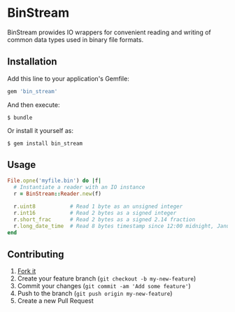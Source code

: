 # BinStream

BinStream prowides IO wrappers for convenient reading and writing of common data
types used in binary file formats.

## Installation

Add this line to your application's Gemfile:

```ruby
gem 'bin_stream'
```

And then execute:

    $ bundle

Or install it yourself as:

    $ gem install bin_stream

## Usage

```ruby
File.opne('myfile.bin') do |f|
  # Instantiate a reader with an IO instance
  r = BinStream::Reader.new(f)

  r.uint8           # Read 1 byte as an unsigned integer
  r.int16           # Read 2 bytes as a signed integer
  r.short_frac      # Read 2 bytes as a signed 2.14 fraction
  r.long_date_time  # Read 8 bytes timestamp since 12:00 midnight, January 1, 1904
end
```

## Contributing

1. [Fork it](https://github.com/cheba/bin_stream/fork)
2. Create your feature branch (`git checkout -b my-new-feature`)
3. Commit your changes (`git commit -am 'Add some feature'`)
4. Push to the branch (`git push origin my-new-feature`)
5. Create a new Pull Request
